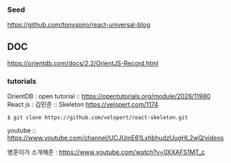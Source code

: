 ### Seed
https://github.com/tonyspiro/react-universal-blog

## DOC
https://orientdb.com/docs/2.2/OrientJS-Record.html



### tutorials
OrientDB : open tutorial :: https://opentutorials.org/module/2026/11980
React js : 김민준 :: Skeleton  https://velopert.com/1174
~~~~
$ git clone https://github.com/velopert/react-skeleton.git
~~~~

youtube :: https://www.youtube.com/channel/UCJUmE61LxhbhudzUugHL2wQ/videos


병훈이가 소개해준 : https://www.youtube.com/watch?v=0XXAFS1MT_c
